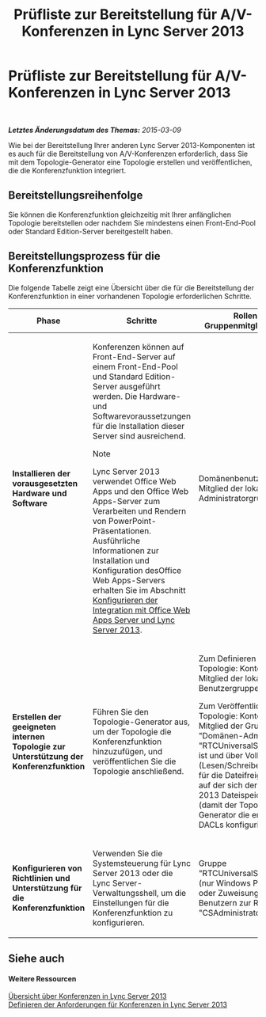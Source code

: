 ﻿---
title: Prüfliste zur Bereitstellung für A/V-Konferenzen in Lync Server 2013
TOCTitle: Prüfliste zur Bereitstellung für A/V-Konferenzen in Lync Server 2013
ms:assetid: 6d47426f-6559-407b-9ac1-2453f0b7a2a2
ms:mtpsurl: https://technet.microsoft.com/de-de/library/JJ619183(v=OCS.15)
ms:contentKeyID: 49294331
ms.date: 05/19/2016
mtps_version: v=OCS.15
ms.translationtype: HT
---

# Prüfliste zur Bereitstellung für A/V-Konferenzen in Lync Server 2013

 

_**Letztes Änderungsdatum des Themas:** 2015-03-09_

Wie bei der Bereitstellung Ihrer anderen Lync Server 2013-Komponenten ist es auch für die Bereitstellung von A/V-Konferenzen erforderlich, dass Sie mit dem Topologie-Generator eine Topologie erstellen und veröffentlichen, die die Konferenzfunktion integriert.

## Bereitstellungsreihenfolge

Sie können die Konferenzfunktion gleichzeitig mit Ihrer anfänglichen Topologie bereitstellen oder nachdem Sie mindestens einen Front-End-Pool oder Standard Edition-Server bereitgestellt haben.

## Bereitstellungsprozess für die Konferenzfunktion

Die folgende Tabelle zeigt eine Übersicht über die für die Bereitstellung der Konferenzfunktion in einer vorhandenen Topologie erforderlichen Schritte.


<table>
<colgroup>
<col style="width: 25%" />
<col style="width: 25%" />
<col style="width: 25%" />
<col style="width: 25%" />
</colgroup>
<thead>
<tr class="header">
<th>Phase</th>
<th>Schritte</th>
<th>Rollen und Gruppenmitgliedschaften</th>
<th>Dokumentation</th>
</tr>
</thead>
<tbody>
<tr class="odd">
<td><p><strong>Installieren der vorausgesetzten Hardware und Software</strong></p></td>
<td><p>Konferenzen können auf Front-End-Server auf einem Front-End-Pool und Standard Edition-Server ausgeführt werden. Die Hardware- und Softwarevoraussetzungen für die Installation dieser Server sind ausreichend.</p>
<div class="alert">

> [!NOTE]
> Lync Server 2013 verwendet Office Web Apps und den Office Web Apps-Server zum Verarbeiten und Rendern von PowerPoint-Präsentationen. Ausführliche Informationen zur Installation und Konfiguration desOffice Web Apps-Servers erhalten Sie im Abschnitt <A href="lync-server-2013-enabling-office-web-apps-server-and-lync-server-2013.md">Konfigurieren der Integration mit Office Web Apps Server und Lync Server 2013</A>.


</div></td>
<td><p>Domänenbenutzer, der Mitglied der lokalen Administratorgruppe ist</p></td>
<td><p><a href="lync-server-2013-supported-hardware.md">Unterstützte Hardware für Lync Server 2013</a> in der Unterstützungsdokumentation</p>
<p><a href="lync-server-2013-server-software-and-infrastructure-support.md">Serversoftware- und Infrastrukturunterstützung in Lync Server 2013</a> in der Unterstützungsdokumentation</p>
<p><a href="lync-server-2013-determining-your-system-requirements.md">Ermitteln Ihrer Systemanforderungen für Lync Server 2013</a> in der Planungsdokumentation.</p>
<p><a href="lync-server-2013-technical-requirements-for-archiving.md">Technische Anforderungen für die Archivierung in Lync Server 2013</a> in der Planungsdokumentation.</p>
<p></p></td>
</tr>
<tr class="even">
<td><p><strong>Erstellen der geeigneten internen Topologie zur Unterstützung der Konferenzfunktion</strong></p></td>
<td><p>Führen Sie den Topologie-Generator aus, um der Topologie die Konferenzfunktion hinzuzufügen, und veröffentlichen Sie die Topologie anschließend.</p></td>
<td><p>Zum Definieren einer Topologie: Konto, das Mitglied der lokalen Benutzergruppe ist</p>
<p>Zum Veröffentlichen der Topologie: Konto, das Mitglied der Gruppen &quot;Domänen-Admins&quot; und &quot;RTCUniversalServerAdmins&quot; ist und über Vollzugriff (Lesen/Schreiben/Ändern) für die Dateifreigabe verfügt, auf der sich der Lync Server 2013 Dateispeicher befindet (damit der Topologie-Generator die erforderlichen DACLs konfigurieren kann)</p></td>
<td><p><a href="lync-server-2013-define-and-configure-a-topology-in-topology-builder.md">Definieren und Konfigurieren einer Topologie für Lync Server 2013 im Topologie-Generator</a> in der Bereitstellungsdokumentation.</p></td>
</tr>
<tr class="odd">
<td><p><strong>Konfigurieren von Richtlinien und Unterstützung für die Konferenzfunktion</strong></p></td>
<td><p>Verwenden Sie die Systemsteuerung für Lync Server 2013 oder die Lync Server-Verwaltungsshell, um die Einstellungen für die Konferenzfunktion zu konfigurieren.</p></td>
<td><p>Gruppe &quot;RTCUniversalServerAdmins&quot; (nur Windows PowerShell) oder Zuweisung von Benutzern zur Rolle [] oder &quot;CSAdministrator&quot;</p></td>
<td><p><a href="lync-server-2013-conferencing-policies.md">Konferenzrichtlinien in Lync Server 2013</a> in der Betriebsdokumentation.</p></td>
</tr>
</tbody>
</table>


## Siehe auch

#### Weitere Ressourcen

[Übersicht über Konferenzen in Lync Server 2013](lync-server-2013-overview-of-conferencing.md)  
[Definieren der Anforderungen für Konferenzen in Lync Server 2013](lync-server-2013-defining-your-requirements-for-conferencing.md)

